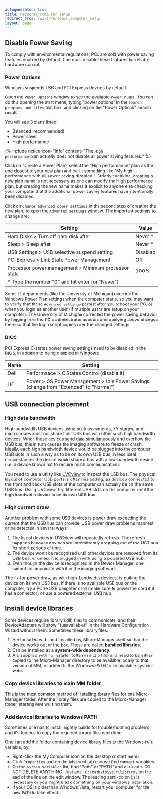 ```yaml
---
autogenerated: true
title: Personal computer setup
redirect_from: /wiki/Personal_computer_setup
layout: page
---
```


## Disable Power Saving

To comply with environmental regulations, PCs are sold with power saving
features enabled by default. One must disable these features for
reliable hardware control.

### Power Options

Windows suspends USB and PCI Express devices by default.

Open the `Power Options` window to see the available `Power Plans`. You
can do this opening the start menu, typing "power options" in the
`Search programs and files` text box, and clicking on the "Power
Options" search result.

You will see 3 plans listed:

-   Balanced (recommended)
-   Power saver
-   High performance

{% include notice icon="info" content="The <code>High performance</code> plan actually does not disable all power saving features." %}

Click on "Create a Power Plan", select the "High performance" plan as
the one closest to your new plan and call it something like "My high
performance with all power saving disabled.". Strictly speaking,
creating a new plan name is not necessary as one can modify the High
performance plan, but creating the new name makes it explicit to anyone
else checking your computer that the additional power saving features
have intentionally been disabled.

Click on `Change advanced power settings` in the second step of creating
the new plan, to open the `Advanted settings` window. The important
settings to change are:

| Setting                                                 | Value    |
|---------------------------------------------------------|----------|
| Hard Disks &gt; Turn off hard disk after                | Never \* |
| Sleep &gt; Sleep after                                  | Never \* |
| USB Settings &gt; USB selective suspend setting         | Disabled |
| PCI Express &gt; Link State Power Management            | Off      |
| Processor power management &gt; Minimum processor state | 100%     |
| \* Type the number "0" and hit enter for "Never")       |          |

Some IT departments (like the University of Michigan) override the
Windows Power Plan settings when the computer starts, so you may want to
verify that these `Advanced settings` persist after you reboot your PC,
or when you login as another user (if multiple users are setup on your
computer). The University of Michigan corrected the power saving
behavior by logging in to the PC's administrator account and applying
above changes there so that the login script copies over the changed
settings.

### BIOS

PCI Express C-states power saving settings need to be disabled in the
BIOS, in addition to being disabled in Windows:

| Name | Setting                                                                                     |
|------|---------------------------------------------------------------------------------------------|
| Dell | Performance &gt; C States Control (disable it)                                              |
| HP   | Power &gt; OS Power Management &gt; Idle Power Savings (change from "Extended" to "Normal") |

## USB connection placement

### High data bandwidth

High bandwidth USB devices using such as cameras, XY stages, and
microscopes must not share their USB bus with other such high bandwidth
devices. When these devices send data simultaneously and overflow the
USB bus, this in turn causes the imaging software to freeze or crash.
Ideally, each high bandwidth device would be plugged into the computer
USB slots in such a way as to be on its own USB bus; in less ideal
circumstances the device would share a bus with a low-bandwidth device
(i.e. a device known not to require much communication).

You need to use a utility like
[UVCview](http://www.ftdichip.com/Resources/Utilities/Usbview.zip) to
inspect the USB bus. The physical layout of computer USB ports is often
misleading, as devices connected to the front and back USB slots of the
computer can actually be on the same USB bus. Using UVCview, try
different USB slots on the computer until the high bandwidth device is
on its own USB bus.

### High current draw

Another problem with some USB devices is power draw exceeding the
current that the USB bus can provide. USB power draw problems manifest
or be detected in several ways:

1.  The list of devices in UVCview will repeatedly refresh. The refresh
    happens because devices are intermittently dropping out of the USB
    bus for short periods of time.
2.  The device won't be recognized until other devices are removed from
    its USB bus, or unless it is plugged in with using a powered USB
    hub.
3.  Even though the device is recognized in the Device Manager, one
    cannot communicate with it in the imaging software.

The fix for power draw, as with high-bandwidth devices, is putting the
device on its own USB bus. If there is no available USB bus on the
computer, try a PCI/e USB daughter card (make sure to power the card if
it has a connector) or use a powered external USB hub.

## Install device libraries

Some devices require library (.dll) files to communicate, and their
DeviceAdapters will show "(unavailable)" in the Hardware Configuration
Wizard without them. Sometimes these library files:

1.  Are Included with, and installed by, Micro-Manager itself so that
    the device works out of the box. These are called **bundled
    libraries**.
2.  Can be installed as a **system-wide dependency**.
3.  Are supplied with no installer (often in a .zip file) and need to be
    either copied to the Micro-Manager directory to be available locally
    to that version of MM, or added to the Windows PATH to be available
    system-wide.

### Copy device libraries to main MM folder

This is the most common method of installing library files for one
Micro-Manager folder. After the library files are copied to the
Micro-Manager folder, starting MM will find them.

### Add device libraries to Windows PATH

Sometimes one has to install nightly builds for troubleshooting problems
and it's tedious to copy the required library files each time.

One can add the folder containing device library files to the Windows
`PATH` variable, by:

-   Right-click the My Computer icon on the desktop or start menu
-   Click `Properties` and on the `Advanced` tab choose `Environment`
    variables.
-   On the `System Variables` list, find "Path" or "PATH" and click
    edit. DO NOT DELETE ANYTHING. Just add `;C:\Path\to\your\library\`
    on the end of the line on the edit window. The leading semi-colon
    (;) is necessary or you might break something on your windows
    installation.
-   If your OS is older than Windows Vista, restart your computer for
    the new `PATH` to take effect.

